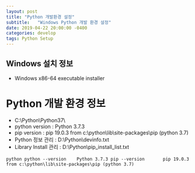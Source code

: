 ```yaml
---
layout: post
title: "Python 개발환경 설정"
subtitle:   "Windows Python 개발 환경 설정"
date: 2019-04-22 20:00:00 -0400
categories: develop
tags: Python Setup
---
```


## Windows 설치 정보
[Python 3.7.3]: https://www.python.org/downloads/release/python-373/
- Windows x86-64 executable installer

# Python 개발 환경 정보
- C:\Python\Python37\
- python version : Python 3.7.3
- pip version : pip 19.0.3 from c:\python\lib\site-packages\pip (python 3.7)
- Python 정보 관리 : D:\Python\devinfo.txt 
- Library Install 관리 : D:\Python\pip_install_list.txt 


​```python
python --version	Python 3.7.3
pip --version		pip 19.0.3 from c:\python\lib\site-packages\pip (python 3.7)
​```
